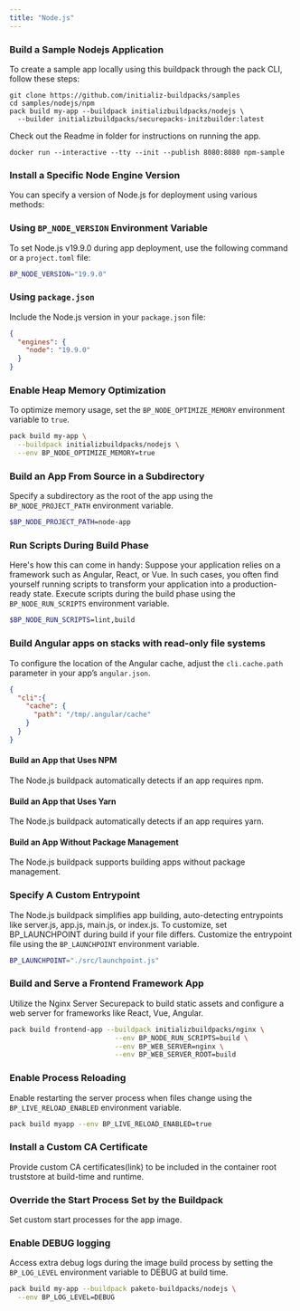 ```yaml
---
title: "Node.js"
---
```


 
### Build a Sample Nodejs Application
 
To create a sample app locally using this buildpack through the pack CLI, follow these steps:
 
```shell
git clone https://github.com/initializ-buildpacks/samples
cd samples/nodejs/npm
pack build my-app --buildpack initializbuildpacks/nodejs \
  --builder initializbuildpacks/securepacks-initzbuilder:latest
```
 
Check out the Readme in folder for instructions on running the app.
```
docker run --interactive --tty --init --publish 8080:8080 npm-sample
``` 
### Install a Specific Node Engine Version
 
You can specify a version of Node.js for deployment using various methods:
 
### Using `BP_NODE_VERSION` Environment Variable
 
To set Node.js v19.9.0 during app deployment, use the following command or a `project.toml` file:
 
```bash
BP_NODE_VERSION="19.9.0"
```
 
### Using `package.json`
 
Include the Node.js version in your `package.json` file:
 
```json
{
  "engines": {
    "node": "19.9.0"
  }
}
```
  
### Enable Heap Memory Optimization
 
To optimize memory usage, set the `BP_NODE_OPTIMIZE_MEMORY` environment variable to `true`.
 
```bash
pack build my-app \
  --buildpack initializbuildpacks/nodejs \
  --env BP_NODE_OPTIMIZE_MEMORY=true
``` 
### Build an App From Source in a Subdirectory
 
Specify a subdirectory as the root of the app using the `BP_NODE_PROJECT_PATH` environment variable.
 
```bash
$BP_NODE_PROJECT_PATH=node-app
```
 
### Run Scripts During Build Phase
Here's how this can come in handy: Suppose your application relies on a framework such as Angular, React, or Vue. In such cases, you often find yourself running scripts to transform your application into a production-ready state. 
Execute scripts during the build phase using the `BP_NODE_RUN_SCRIPTS` environment variable.
 
```bash
$BP_NODE_RUN_SCRIPTS=lint,build
``` 
### Build Angular apps on stacks with read-only file systems
 
To configure the location of the Angular cache, adjust the `cli.cache.path` parameter in your app’s `angular.json`.
 
```json
{
  "cli":{
    "cache": {
      "path": "/tmp/.angular/cache"
    }
  }
}
```
 
#### Build an App that Uses NPM
 
The Node.js buildpack automatically detects if an app requires npm.
 
#### Build an App that Uses Yarn
 
The Node.js buildpack automatically detects if an app requires yarn.
 
#### Build an App Without Package Management
 
The Node.js buildpack supports building apps without package management.
 
### Specify A Custom Entrypoint
The Node.js buildpack simplifies app building, auto-detecting entrypoints like server.js, app.js, main.js, or index.js. To customize, set BP_LAUNCHPOINT during build if your file differs. 
Customize the entrypoint file using the `BP_LAUNCHPOINT` environment variable.
 
```bash
BP_LAUNCHPOINT="./src/launchpoint.js"
```
 
### Build and Serve a Frontend Framework App
 
Utilize the  Nginx Server Securepack to build static assets and configure a web server for frameworks like React, Vue, Angular.

```bash
pack build frontend-app --buildpack initializbuildpacks/nginx \
                          --env BP_NODE_RUN_SCRIPTS=build \
                          --env BP_WEB_SERVER=nginx \
                          --env BP_WEB_SERVER_ROOT=build
```
 
### Enable Process Reloading
 
Enable restarting the server process when files change using the `BP_LIVE_RELOAD_ENABLED` environment variable.
 
```bash
pack build myapp --env BP_LIVE_RELOAD_ENABLED=true
```
 
### Install a Custom CA Certificate
 
Provide custom CA certificates(link) to be included in the container root truststore at build-time and runtime.
 
### Override the Start Process Set by the Buildpack
 
Set custom start processes for the app image.
   
### Enable DEBUG logging
 
Access extra debug logs during the image build process by setting the `BP_LOG_LEVEL` environment variable to DEBUG at build time.
```bash
pack build my-app --buildpack paketo-buildpacks/nodejs \
  --env BP_LOG_LEVEL=DEBUG
```
